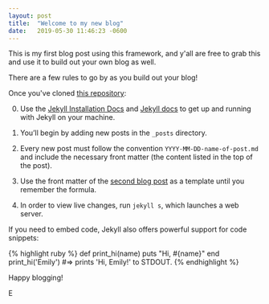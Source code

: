 ```yaml
---
layout: post
title:  "Welcome to my new blog"
date:   2019-05-30 11:46:23 -0600
---
```


This is my first blog post using this framework, and y'all are free to grab this and use it to build out your own blog as well.

There are a few rules to go by as you build out your blog!

Once you've cloned [this repository]:

0. Use the [Jekyll Installation Docs][installation] and [Jekyll docs][jekyll-docs] to get up and running with Jekyll on your machine.

1. You’ll begin by adding new posts in the `_posts` directory. 

1. Every new post must follow the convention `YYYY-MM-DD-name-of-post.md` and include the necessary front matter (the content listed in the top of the post).

1. Use the front matter of the [second blog post][second-post] as a template until you remember the formula.

1. In order to view live changes, run `jekyll s`, which launches a web server.


If you need to embed code, Jekyll also offers powerful support for code snippets:

{% highlight ruby %}
def print_hi(name)
  puts "Hi, #{name}"
end
print_hi('Emily')
#=> prints 'Hi, Emily!' to STDOUT.
{% endhighlight %}

Happy blogging!

E

[jekyll-docs]: http://jekyllrb.com/docs/home
[installation]: https://jekyllrb.com/docs/installation/
[this repository]: https://github.com/eamoses/blog
[second-post]: http://eamoses.github.io/blog/2019/05/31/where-to-begin.html